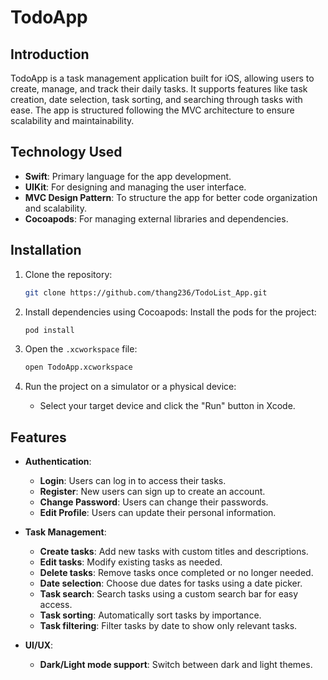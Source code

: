 # TodoApp

## Introduction
TodoApp is a task management application built for iOS, allowing users to create, manage, and track their daily tasks. It supports features like task creation, date selection, task sorting, and searching through tasks with ease. The app is structured following the MVC architecture to ensure scalability and maintainability.

## Technology Used
- **Swift**: Primary language for the app development.
- **UIKit**: For designing and managing the user interface.
- **MVC Design Pattern**: To structure the app for better code organization and scalability.
- **Cocoapods**: For managing external libraries and dependencies.

## Installation
1. Clone the repository:
    ```bash
    git clone https://github.com/thang236/TodoList_App.git
    ```

3. Install dependencies using Cocoapods:
   Install the pods for the project:
      ```bash
      pod install
      ```

4. Open the `.xcworkspace` file:
    ```bash
    open TodoApp.xcworkspace
    ```

5. Run the project on a simulator or a physical device:
    - Select your target device and click the "Run" button in Xcode.

## Features
- **Authentication**:
  - **Login**: Users can log in to access their tasks.
  - **Register**: New users can sign up to create an account.
  - **Change Password**: Users can change their passwords.
  - **Edit Profile**: Users can update their personal information.
  
- **Task Management**:
  - **Create tasks**: Add new tasks with custom titles and descriptions.
  - **Edit tasks**: Modify existing tasks as needed.
  - **Delete tasks**: Remove tasks once completed or no longer needed.
  - **Date selection**: Choose due dates for tasks using a date picker.
  - **Task search**: Search tasks using a custom search bar for easy access.
  - **Task sorting**: Automatically sort tasks by importance.
  - **Task filtering**: Filter tasks by date to show only relevant tasks.

- **UI/UX**:
  - **Dark/Light mode support**: Switch between dark and light themes.
